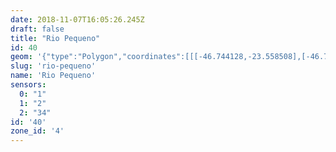 ```yaml
---
date: 2018-11-07T16:05:26.245Z
draft: false
title: "Rio Pequeno"
id: 40
geom: '{"type":"Polygon","coordinates":[[[-46.744128,-23.558508],[-46.744633,-23.558503],[-46.746397,-23.558284],[-46.747173,-23.558709],[-46.747386,-23.558777],[-46.74759,-23.558754],[-46.747856,-23.558474],[-46.748107,-23.558351],[-46.748416,-23.557954],[-46.750515,-23.55655],[-46.751271,-23.555186],[-46.751439,-23.555034],[-46.751684,-23.554924],[-46.752097,-23.554921],[-46.755001,-23.555892],[-46.755467,-23.5559],[-46.755805,-23.555767],[-46.756171,-23.555355],[-46.757959,-23.550903],[-46.75959,-23.555293],[-46.760157,-23.55573],[-46.761882,-23.556481],[-46.762229,-23.556841],[-46.762406,-23.557489],[-46.762624,-23.557833],[-46.76425,-23.558812],[-46.764414,-23.55899],[-46.764472,-23.559247],[-46.764399,-23.559496],[-46.763097,-23.560814],[-46.763695,-23.561323],[-46.76383,-23.561196],[-46.764533,-23.561057],[-46.764887,-23.562912],[-46.764949,-23.563093],[-46.765239,-23.563458],[-46.765914,-23.563789],[-46.766396,-23.563362],[-46.766501,-23.563462],[-46.766507,-23.563703],[-46.767273,-23.563336],[-46.767521,-23.563475],[-46.76746,-23.563675],[-46.767673,-23.563767],[-46.769746,-23.564043],[-46.770746,-23.564287],[-46.77106,-23.564518],[-46.772078,-23.566125],[-46.772193,-23.566595],[-46.772493,-23.569375],[-46.772434,-23.569445],[-46.772508,-23.569498],[-46.772617,-23.569897],[-46.772471,-23.57023],[-46.777352,-23.570862],[-46.777643,-23.570964],[-46.778329,-23.571398],[-46.77868,-23.571454],[-46.778806,-23.571403],[-46.778903,-23.57167],[-46.779026,-23.571551],[-46.779131,-23.571256],[-46.779254,-23.571113],[-46.779458,-23.571041],[-46.779838,-23.571117],[-46.779773,-23.570641],[-46.780327,-23.570815],[-46.780346,-23.571191],[-46.780087,-23.571761],[-46.780126,-23.57202],[-46.780676,-23.572506],[-46.78112,-23.572795],[-46.781287,-23.573103],[-46.781244,-23.573408],[-46.781468,-23.573559],[-46.781927,-23.574218],[-46.782305,-23.574381],[-46.780882,-23.574455],[-46.781591,-23.576849],[-46.780705,-23.577046],[-46.78071,-23.577094],[-46.780052,-23.577263],[-46.779447,-23.577895],[-46.778756,-23.578322],[-46.778411,-23.57877],[-46.778396,-23.579454],[-46.778167,-23.579936],[-46.777798,-23.580356],[-46.777189,-23.58082],[-46.776838,-23.581241],[-46.77637,-23.581587],[-46.776018,-23.582286],[-46.775105,-23.58285],[-46.775059,-23.582925],[-46.775113,-23.582995],[-46.772489,-23.58278],[-46.770552,-23.582937],[-46.76989,-23.583115],[-46.767187,-23.584616],[-46.766286,-23.584906],[-46.765557,-23.585056],[-46.763076,-23.585372],[-46.761798,-23.585451],[-46.761763,-23.585536],[-46.760735,-23.585723],[-46.760529,-23.585698],[-46.758536,-23.586216],[-46.757512,-23.586352],[-46.756833,-23.586374],[-46.756885,-23.586284],[-46.756428,-23.585895],[-46.755429,-23.58567],[-46.755245,-23.585508],[-46.754926,-23.584775],[-46.754643,-23.584577],[-46.754434,-23.584535],[-46.754336,-23.584682],[-46.754347,-23.584519],[-46.753525,-23.58442],[-46.753322,-23.584476],[-46.752439,-23.584948],[-46.752249,-23.584979],[-46.752034,-23.584928],[-46.751819,-23.584724],[-46.751653,-23.583987],[-46.751409,-23.583678],[-46.751143,-23.583526],[-46.750843,-23.583481],[-46.75022,-23.58369],[-46.750067,-23.583693],[-46.749816,-23.583576],[-46.749628,-23.583311],[-46.749649,-23.582696],[-46.749458,-23.582225],[-46.749458,-23.581975],[-46.750012,-23.581032],[-46.75004,-23.580846],[-46.749957,-23.580691],[-46.749533,-23.580344],[-46.749406,-23.580163],[-46.749381,-23.579899],[-46.749627,-23.579429],[-46.749617,-23.579104],[-46.748942,-23.57826],[-46.748667,-23.578127],[-46.748011,-23.578119],[-46.74678,-23.57857],[-46.745911,-23.579124],[-46.745675,-23.5792],[-46.7455,-23.579175],[-46.745124,-23.57897],[-46.745048,-23.57838],[-46.744922,-23.578165],[-46.74456,-23.578016],[-46.743625,-23.577911],[-46.743349,-23.577823],[-46.743181,-23.577655],[-46.742943,-23.576958],[-46.74274,-23.576695],[-46.73977,-23.57512],[-46.738996,-23.574196],[-46.738835,-23.574088],[-46.73741,-23.573681],[-46.737004,-23.573741],[-46.735965,-23.574115],[-46.73582,-23.573862],[-46.738547,-23.572498],[-46.738919,-23.572252],[-46.741729,-23.568805],[-46.741368,-23.568403],[-46.741115,-23.567997],[-46.741991,-23.566916],[-46.742073,-23.566965],[-46.742566,-23.56636],[-46.741507,-23.565575],[-46.742529,-23.564278],[-46.741792,-23.563748],[-46.742015,-23.5635],[-46.741895,-23.563424],[-46.742159,-23.563135],[-46.742348,-23.56304],[-46.742467,-23.562886],[-46.742272,-23.562916],[-46.743625,-23.561257],[-46.743686,-23.560751],[-46.743317,-23.560407],[-46.743353,-23.560217],[-46.743835,-23.560253],[-46.744128,-23.558508]]]}'
slug: 'rio-pequeno'
name: 'Rio Pequeno'
sensors:
  0: "1"
  1: "2"
  2: "34"
id: '40'
zone_id: '4'
---
```

		